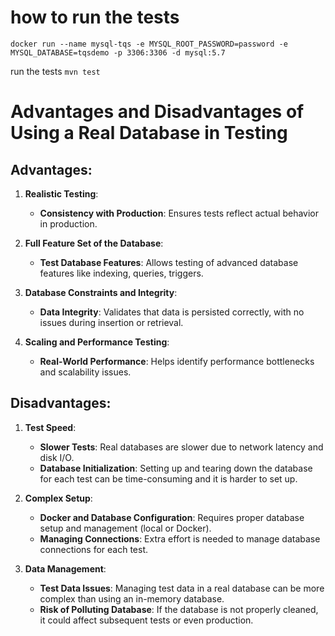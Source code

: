 # how to run the tests
```docker run --name mysql-tqs -e MYSQL_ROOT_PASSWORD=password -e MYSQL_DATABASE=tqsdemo -p 3306:3306 -d mysql:5.7```

run the tests
```mvn test```

# Advantages and Disadvantages of Using a Real Database in Testing

## Advantages:

1. **Realistic Testing**:
    - **Consistency with Production**: Ensures tests reflect actual behavior in production.

2. **Full Feature Set of the Database**:
    - **Test Database Features**: Allows testing of advanced database features like indexing, queries, triggers.

3. **Database Constraints and Integrity**:
    - **Data Integrity**: Validates that data is persisted correctly, with no issues during insertion or retrieval.

4. **Scaling and Performance Testing**:
    - **Real-World Performance**: Helps identify performance bottlenecks and scalability issues.

## Disadvantages:

1. **Test Speed**:
    - **Slower Tests**: Real databases are slower due to network latency and disk I/O.
    - **Database Initialization**: Setting up and tearing down the database for each test can be time-consuming and it is harder to set up.

2. **Complex Setup**:
    - **Docker and Database Configuration**: Requires proper database setup and management (local or Docker).
    - **Managing Connections**: Extra effort is needed to manage database connections for each test.

3. **Data Management**:
    - **Test Data Issues**: Managing test data in a real database can be more complex than using an in-memory database.
    - **Risk of Polluting Database**: If the database is not properly cleaned, it could affect subsequent tests or even production.
